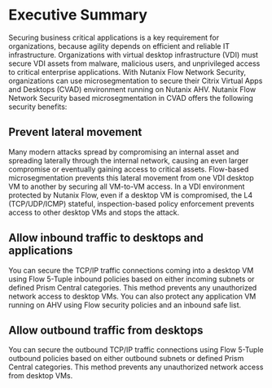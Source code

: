 # Executive Summary

Securing business critical applications is a key requirement for organizations, because agility depends on efficient and reliable IT infrastructure. Organizations with virtual desktop infrastructure (VDI) must secure VDI assets from malware, malicious users, and unprivileged access to critical enterprise applications. With Nutanix Flow Network Security, organizations can use microsegmentation to secure their Citrix Virtual Apps and Desktops (CVAD) environment running on Nutanix AHV. Nutanix Flow Network Security based microsegmentation in CVAD offers the following security benefits: 

## Prevent lateral movement
Many modern attacks spread by compromising an internal asset and spreading laterally through the internal network, causing an even larger compromise or eventually gaining access to critical assets. Flow-based microsegmentation prevents this lateral movement from one VDI desktop VM to another by securing all VM-to-VM access. In a VDI environment protected by Nutanix Flow, even if a desktop VM is compromised, the L4 (TCP/UDP/ICMP) stateful, inspection-based policy enforcement prevents access to other desktop VMs and stops the attack.  

## Allow inbound traffic to desktops and applications
You can secure the TCP/IP traffic connections coming into a desktop VM using Flow 5-Tuple inbound policies based on either incoming subnets or defined Prism Central categories. This method prevents any unauthorized network access to desktop VMs. You can also protect any application VM running on AHV using Flow security policies and an inbound safe list.

## Allow outbound traffic from desktops
You can secure the outbound TCP/IP traffic connections using Flow 5-Tuple outbound policies based on either outbound subnets or defined Prism Central categories. This method prevents any unauthorized network access from desktop VMs.
